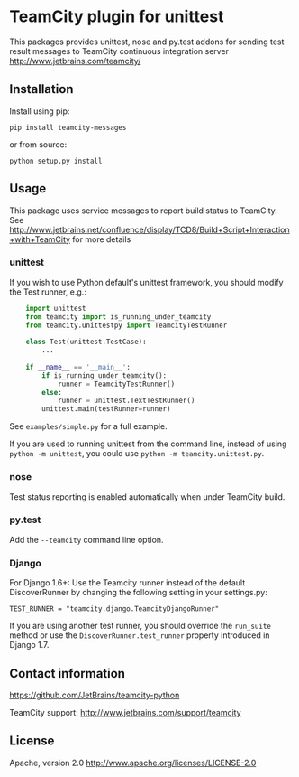 TeamCity plugin for unittest
============================

This packages provides unittest, nose and py.test addons for sending test result messages to TeamCity continuous integration server http://www.jetbrains.com/teamcity/

Installation
------------
Install using pip:

    pip install teamcity-messages

or from source:

    python setup.py install


Usage
-----
This package uses service messages to report  build status to TeamCity. See http://www.jetbrains.net/confluence/display/TCD8/Build+Script+Interaction+with+TeamCity for more details

### unittest
If you wish to use Python default's unittest framework, you should modify the Test runner, e.g.:

```python
    import unittest
    from teamcity import is_running_under_teamcity
    from teamcity.unittestpy import TeamcityTestRunner
    
    class Test(unittest.TestCase):
        ...
    
    if __name__ == '__main__':
        if is_running_under_teamcity():
            runner = TeamcityTestRunner()
        else:
            runner = unittest.TextTestRunner()
        unittest.main(testRunner=runner)
```

See `examples/simple.py` for a full example.

If you are used to running unittest from the command line, instead of using `python -m unittest`, you could use `python -m teamcity.unittest.py`. 

### nose
Test status reporting is enabled automatically when under TeamCity build.

### py.test
Add the `--teamcity` command line option.

### Django
For Django 1.6+: Use the Teamcity runner instead of the default DiscoverRunner by changing the following setting in your settings.py:

    TEST_RUNNER = "teamcity.django.TeamcityDjangoRunner"

If you are using another test runner, you should override the `run_suite` method or use the `DiscoverRunner.test_runner` property introduced in Django 1.7.


Contact information
-------------------

https://github.com/JetBrains/teamcity-python

TeamCity support: http://www.jetbrains.com/support/teamcity

License
-------

Apache, version 2.0
http://www.apache.org/licenses/LICENSE-2.0
